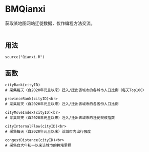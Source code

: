 # BMQianxi
获取某地图网站迁徙数据，仅作编程方法交流。<br>
<br>
## 用法
```
source("Qianxi.R")
```
## 函数
```
cityRank(cityID)
# 采集每天（自2020年元旦以来）迁入/迁出该城市的各城市人口比例（每天Top100）
```
```
provinceRank(cityID)<br>
# 采集每天（自2020年元旦以来）迁入/迁出该城市的各省份人口比例
```
```
cityMoveIndex(cityID)<br>
# 采集每天（自2020年元旦以来）迁入/迁出该城市的迁徙规模指数
```
```
cityInternalFlow(cityID)<br>
# 采集每天（自2020年元旦以来）该城市内出行强度
```
```
congestDistance(cityID)<br>
# 采集自大年初一以来该城市的拥堵里程
```
